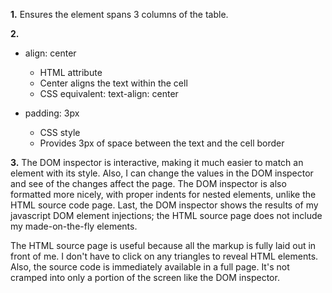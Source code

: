 **1.** Ensures the element spans 3 columns of the table.

**2.**

  * align: center 
    * HTML attribute
    * Center aligns the text within the cell
    * CSS equivalent: text-align: center

  * padding: 3px 
    * CSS style
    * Provides 3px of space between the text and the cell border

**3.** The DOM inspector is interactive, making it much easier to match an element with its style. Also, I can change the values in the DOM inspector and see of the changes affect the page. The DOM inspector is also formatted more nicely, with proper indents for nested elements, unlike the HTML source code page. Last, the DOM inspector shows the results of my javascript DOM element injections; the HTML source page does not include my made-on-the-fly elements.

The HTML source page is useful because all the markup is fully laid out in front of me. I don't have to click on any triangles to reveal HTML elements. Also, the source code is immediately available in a full page. It's not cramped into only a portion of the screen like the DOM inspector.
